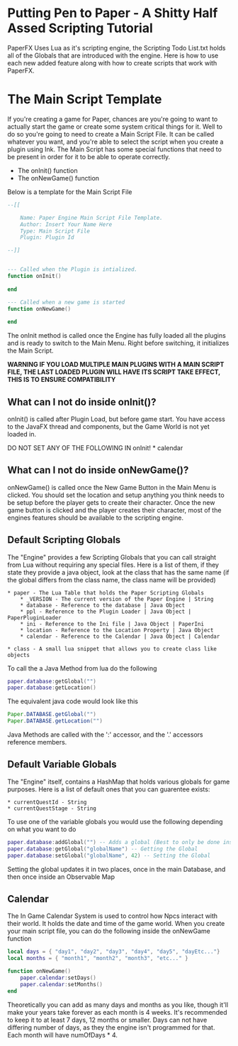 # Putting Pen to Paper - A Shitty Half Assed Scripting Tutorial 

PaperFX Uses Lua as it's scripting engine, the Scripting Todo List.txt holds all of the Globals that are introduced with the engine. Here is how to use each new added feature along with how to create scripts that work with PaperFX. 

# The Main Script Template

If you're creating a game for Paper, chances are you're going to want to actually start the game or create some system critical things for it. Well to do so you're going to need to create a Main Script File. It can be called whatever you want, and you're able to select the script when you create a plugin using Ink. The Main Script has some special functions that need to be present in order for it to be able to operate correctly. 

* The onInit() function
* The onNewGame() function

Below is a template for the Main Script File

```lua
--[[

    Name: Paper Engine Main Script File Template. 
    Author: Insert Your Name Here
    Type: Main Script File
    Plugin: Plugin Id

--]]


--- Called when the Plugin is intialized. 
function onInit()
   
end

--- Called when a new game is started
function onNewGame()
   
end
```

The onInit method is called once the Engine has fully loaded all the plugins and is ready to switch to the Main Menu. Right before switching, it initializes the Main Script. 

**WARNING IF YOU LOAD MULTIPLE MAIN PLUGINS WITH A MAIN SCRIPT FILE, THE LAST LOADED PLUGIN WILL HAVE ITS SCRIPT TAKE EFFECT, THIS IS TO ENSURE COMPATIBILITY**

## What can I not do inside onInit()? 

onInit() is called after Plugin Load, but before game start. You have access to the JavaFX thread and components, but the Game World is not yet loaded in.

DO NOT SET ANY OF THE FOLLOWING IN onInit!
    * calendar



## What can I not do inside onNewGame()?

onNewGame() is called once the New Game Button in the Main Menu is clicked. You should set the location and setup anything you think needs to be setup before the player gets to create their character. Once the new game button is clicked and the player creates their character, most of the engines features should be available to the scripting engine. 

## Default Scripting Globals

The "Engine" provides a few Scripting Globals that you can call straight from Lua without requiring any special files. Here is a list of them, if they state they provide a java object, look at the class that has the same name (if the global differs from the class name, the class name will be provided)

    * paper - The Lua Table that holds the Paper Scripting Globals
        * _VERSION - The current version of the Paper Engine | String
        * database - Reference to the database | Java Object
        * ppl - Reference to the Plugin Loader | Java Object | PaperPluginLoader
        * ini - Reference to the Ini file | Java Object | PaperIni
        * location - Reference to the Location Property | Java Object 
        * calendar - Reference to the Calendar | Java Object | Calendar

    * class - A small lua snippet that allows you to create class like objects

To call the a Java Method from lua do the following

```lua
paper.database:getGlobal("")
paper.database:getLocation()
```

The equivalent java code would look like this
```java
Paper.DATABASE.getGlobal("")
Paper.DATABASE.getLocation("")
```

Java Methods are called with the ':' accessor, and the '.' accessors reference members. 

## Default Variable Globals

The "Engine" itself, contains a HashMap that holds various globals for game purposes. Here is a list of default ones that you can guarentee exists:

    * currentQuestId - String
    * currentQuestStage - String
    

To use one of the variable globals you would use the following depending on what you want to do

```lua
paper.database:addGlobal("") -- Adds a global (Best to only be done inside the onInit function, as this will not add it to the observable map)
paper.database:getGlobal("globalName") -- Getting the Global
paper.database:setGlobal("globalName", 42) -- Setting the Global
```

Setting the global updates it in two places, once in the main Database, and then once inside an Observable Map


## Calendar

The In Game Calendar System is used to control how Npcs interact with their world. It holds the date and time of the game world. When you create your main script file, you can do the following inside the onNewGame function


```lua
local days = { "day1", "day2", "day3", "day4", "day5", "dayEtc..."}
local months = { "month1", "month2", "month3", "etc..." }

function onNewGame()
    paper.calendar:setDays()
    paper.calendar:setMonths()
end
```

Theoretically you can add as many days and months as you like, though it'll make your years take forever as each month is 4 weeks. It's recommended to keep it to at least 7 days, 12 months or smaller. Days can not have differing number of days, as they the engine isn't programmed for that. Each month will have numOfDays * 4. 